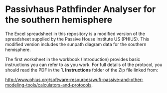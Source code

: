 Passivhaus Pathfinder Analyser for the southern hemisphere
==========================================================

The Excel spreadsheet in this repository is a modified version of the
spreadsheet supplied by the Passive House Institute US (PHIUS). This
modified version includes the sunpath diagram data for the southern
hemisphere.

The first worksheet in the workbook (Introduction) provides basic
instructions you can refer to as you work. For full details of the
protocol, you should read the PDF in the **1. Instructions** folder of
the Zip file linked from:

http://www.phius.org/software-resources/wufi-passive-and-other-modeling-tools/calculators-and-protocols.
